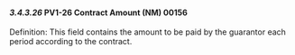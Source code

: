 #### *3.4.3.26* PV1-26 Contract Amount (NM) 00156

Definition: This field contains the amount to be paid by the guarantor each period according to the contract.
